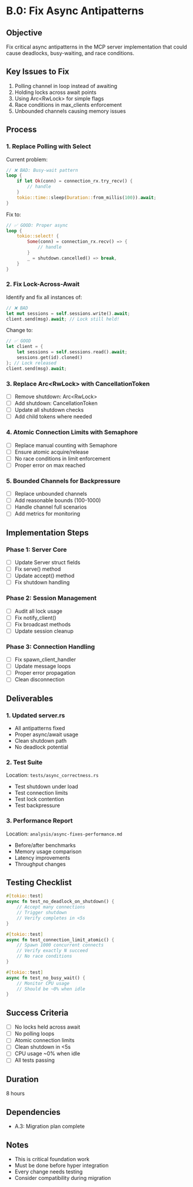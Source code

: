 # B.0: Fix Async Antipatterns

## Objective
Fix critical async antipatterns in the MCP server implementation that could cause deadlocks, busy-waiting, and race conditions.

## Key Issues to Fix
1. Polling channel in loop instead of awaiting
2. Holding locks across await points
3. Using Arc<RwLock<bool>> for simple flags
4. Race conditions in max_clients enforcement
5. Unbounded channels causing memory issues

## Process

### 1. Replace Polling with Select
Current problem:
```rust
// ❌ BAD: Busy-wait pattern
loop {
    if let Ok(conn) = connection_rx.try_recv() {
        // handle
    }
    tokio::time::sleep(Duration::from_millis(100)).await;
}
```

Fix to:
```rust
// ✅ GOOD: Proper async
loop {
    tokio::select! {
        Some(conn) = connection_rx.recv() => {
            // handle
        }
        _ = shutdown.cancelled() => break,
    }
}
```

### 2. Fix Lock-Across-Await
Identify and fix all instances of:
```rust
// ❌ BAD
let mut sessions = self.sessions.write().await;
client.send(msg).await; // Lock still held!
```

Change to:
```rust
// ✅ GOOD
let client = {
    let sessions = self.sessions.read().await;
    sessions.get(id).cloned()
}; // Lock released
client.send(msg).await;
```

### 3. Replace Arc<RwLock<bool>> with CancellationToken
- [ ] Remove shutdown: Arc<RwLock<bool>>
- [ ] Add shutdown: CancellationToken
- [ ] Update all shutdown checks
- [ ] Add child tokens where needed

### 4. Atomic Connection Limits with Semaphore
- [ ] Replace manual counting with Semaphore
- [ ] Ensure atomic acquire/release
- [ ] No race conditions in limit enforcement
- [ ] Proper error on max reached

### 5. Bounded Channels for Backpressure
- [ ] Replace unbounded channels
- [ ] Add reasonable bounds (100-1000)
- [ ] Handle channel full scenarios
- [ ] Add metrics for monitoring

## Implementation Steps

### Phase 1: Server Core
- [ ] Update Server struct fields
- [ ] Fix serve() method
- [ ] Update accept() method
- [ ] Fix shutdown handling

### Phase 2: Session Management
- [ ] Audit all lock usage
- [ ] Fix notify_client()
- [ ] Fix broadcast methods
- [ ] Update session cleanup

### Phase 3: Connection Handling
- [ ] Fix spawn_client_handler
- [ ] Update message loops
- [ ] Proper error propagation
- [ ] Clean disconnection

## Deliverables

### 1. Updated server.rs
- All antipatterns fixed
- Proper async/await usage
- Clean shutdown path
- No deadlock potential

### 2. Test Suite
Location: `tests/async_correctness.rs`
- Test shutdown under load
- Test connection limits
- Test lock contention
- Test backpressure

### 3. Performance Report
Location: `analysis/async-fixes-performance.md`
- Before/after benchmarks
- Memory usage comparison
- Latency improvements
- Throughput changes

## Testing Checklist
```rust
#[tokio::test]
async fn test_no_deadlock_on_shutdown() {
    // Accept many connections
    // Trigger shutdown
    // Verify completes in <5s
}

#[tokio::test] 
async fn test_connection_limit_atomic() {
    // Spawn 1000 concurrent connects
    // Verify exactly N succeed
    // No race conditions
}

#[tokio::test]
async fn test_no_busy_wait() {
    // Monitor CPU usage
    // Should be ~0% when idle
}
```

## Success Criteria
- [ ] No locks held across await
- [ ] No polling loops
- [ ] Atomic connection limits
- [ ] Clean shutdown in <5s
- [ ] CPU usage ~0% when idle
- [ ] All tests passing

## Duration
8 hours

## Dependencies
- A.3: Migration plan complete

## Notes
- This is critical foundation work
- Must be done before hyper integration
- Every change needs testing
- Consider compatibility during migration